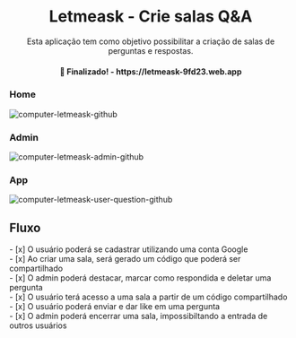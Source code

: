 <h1 align="center">Letmeask - Crie salas Q&A</h1>
<p align="center">Esta aplicação tem como objetivo possibilitar a criação de salas de perguntas e respostas.</p>

<h4 align="center"> 
    🚀 Finalizado! - https://letmeask-9fd23.web.app
</h4>

### Home
![computer-letmeask-github](https://user-images.githubusercontent.com/63724035/127915685-bab1af31-29a3-46ac-8bb8-ccac65cbfb46.png)
### Admin
![computer-letmeask-admin-github](https://user-images.githubusercontent.com/63724035/127915725-d2031b54-227c-4803-b1a3-f52e3ac4dfa2.png)
### App 
![computer-letmeask-user-question-github](https://user-images.githubusercontent.com/63724035/127915780-3f55c5b1-4f9b-40c9-990b-b93eabb3972a.png)



<h2>Fluxo</h2>
- [x] O usuário poderá se cadastrar utilizando uma conta Google <br/>
- [x] Ao criar uma sala, será gerado um código que poderá ser compartilhado <br/>
- [x] O admin poderá destacar, marcar como respondida e deletar uma pergunta <br/>
- [x] O usuário terá acesso a uma sala a partir de um código compartilhado <br/>
- [x] O usuário poderá enviar e dar like em uma pergunta <br/>
- [x] O admin poderá encerrar uma sala, impossibiltando a entrada de outros usuários

